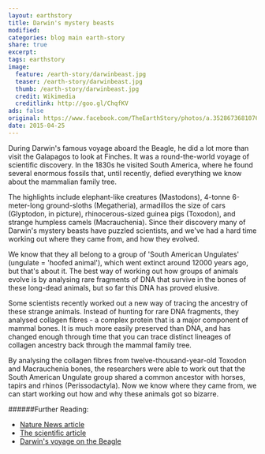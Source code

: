 ```yaml
---
layout: earthstory
title: Darwin's mystery beasts
modified:
categories: blog main earth-story
share: true
excerpt:
tags: earthstory
image:
  feature: /earth-story/darwinbeast.jpg
  teaser: /earth-story/darwinbeast.jpg
  thumb: /earth-story/darwinbeast.jpg
  credit: Wikimedia
  creditlink: http://goo.gl/ChqfKV
ads: false
original: https://www.facebook.com/TheEarthStory/photos/a.352867368107647.80532.352857924775258/865999160127796/
date: 2015-04-25
---
```


During Darwin's famous voyage aboard the Beagle, he did a lot more than visit the Galapagos to look at Finches. It was a round-the-world voyage of scientific discovery. In the 1830s he visited South America, where he found several enormous fossils that, until recently, defied everything we know about the mammalian family tree.

The highlights include elephant-like creatures (Mastodons), 4-tonne 6-meter-long ground-sloths (Megatheria), armadillos the size of cars (Glyptodon, in picture), rhinocerous-sized guinea pigs (Toxodon), and strange humpless camels (Macrauchenia). Since their discovery many of Darwin's mystery beasts have puzzled scientists, and we've had a hard time working out where they came from, and how they evolved.

We know that they all belong to a group of 'South American Ungulates' (ungulate = 'hoofed animal'), which went extinct around 12000 years ago, but that's about it. The best way of working out how groups of animals evolve is by analysing rare fragments of DNA that survive in the bones of these long-dead animals, but so far this DNA has proved elusive.

Some scientists recently worked out a new way of tracing the ancestry of these strange animals. Instead of hunting for rare DNA fragments, they analysed collagen fibres - a complex protein that is a major component of mammal bones. It is much more easily preserved than DNA, and has changed enough through time that you can trace distinct lineages of collagen ancestry back through the mammal family tree.

By analysing the collagen fibres from twelve-thousand-year-old Toxodon and Macrauchenia bones, the researchers were able to work out that the South American Ungulate group shared a common ancestor with horses, tapirs and rhinos (Perissodactyla). Now we know where they came from, we can start working out how and why these animals got so bizarre.

######Further Reading:
* [Nature News article](http://goo.gl/OLNZU1)
* [The scientific article](http://goo.gl/kisEyo)
* [Darwin's voyage on the Beagle](http://goo.gl/JNeLuy)
